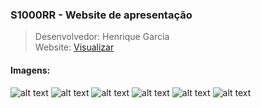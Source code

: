 ### S1000RR - Website de apresentação

> Desenvolvedor: Henrique Garcia <br>
> Website: <a href="https://henriquegarcia-web.github.io/S1000RR-Presentation-Website/" target="_blank">Visualizar</a>

#### Imagens:

![alt text](https://i.imgur.com/4stgSHT.png)
![alt text](https://i.imgur.com/MQfpIpv.png)
![alt text](https://i.imgur.com/oPdqnuq.png)
![alt text](https://i.imgur.com/uGPPOtW.png)
![alt text](https://i.imgur.com/Tcxjxzb.png)
![alt text](https://i.imgur.com/rWCQr4z.png)
